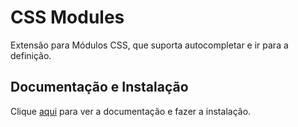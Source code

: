 # CSS Modules

Extensão para Módulos CSS, que suporta autocompletar e ir para a definição.

## Documentação e Instalação

Clique [aqui](https://marketplace.visualstudio.com/items?itemName=clinyong.vscode-css-modules) para ver a documentação e fazer a instalação.
